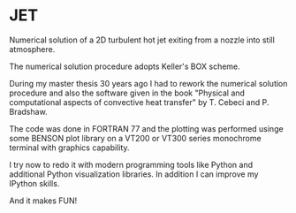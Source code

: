 # JET
Numerical solution of a 2D turbulent hot jet exiting from a nozzle into still atmosphere.

The numerical solution procedure adopts Keller's BOX scheme.

During my master thesis 30 years ago I had to rework the numerical solution procedure and also the software given in the book "Physical and computational aspects of convective heat transfer" by T. Cebeci and P. Bradshaw.

The code was done in FORTRAN 77 and the plotting was performed usinge some BENSON plot library on a VT200 or VT300 series monochrome terminal with graphics capability.

I try now to redo it with modern programming tools like Python and additional Python visualization libraries.
In addition I can improve my IPython skills.

And it makes FUN!
